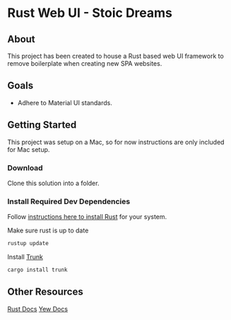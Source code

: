 # Rust Web UI - Stoic Dreams

## About

This project has been created to house a Rust based web UI framework to remove boilerplate when creating new SPA websites.

## Goals

- Adhere to Material UI standards.

## Getting Started

This project was setup on a Mac, so for now instructions are only included for Mac setup.

### Download

Clone this solution into a folder.


### Install Required Dev Dependencies

Follow [instructions here to install Rust](https://rustup.rs/) for your system.

Make sure rust is up to date

```bash
rustup update
```

Install [Trunk](https://trunkrs.dev/)

```bash
cargo install trunk
```

## Other Resources

[Rust Docs](https://www.rust-lang.org/)
[Yew Docs](https://yew.rs/)